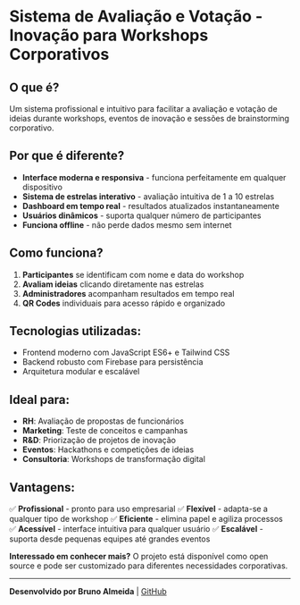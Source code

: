 # Sistema de Avaliação e Votação - Inovação para Workshops Corporativos

## O que é?
Um sistema profissional e intuitivo para facilitar a avaliação e votação de ideias durante workshops, eventos de inovação e sessões de brainstorming corporativo.

## Por que é diferente?
- **Interface moderna e responsiva** - funciona perfeitamente em qualquer dispositivo
- **Sistema de estrelas interativo** - avaliação intuitiva de 1 a 10 estrelas
- **Dashboard em tempo real** - resultados atualizados instantaneamente
- **Usuários dinâmicos** - suporta qualquer número de participantes
- **Funciona offline** - não perde dados mesmo sem internet

## Como funciona?
1. **Participantes** se identificam com nome e data do workshop
2. **Avaliam ideias** clicando diretamente nas estrelas
3. **Administradores** acompanham resultados em tempo real
4. **QR Codes** individuais para acesso rápido e organizado

## Tecnologias utilizadas:
- Frontend moderno com JavaScript ES6+ e Tailwind CSS
- Backend robusto com Firebase para persistência
- Arquitetura modular e escalável

## Ideal para:
- **RH**: Avaliação de propostas de funcionários
- **Marketing**: Teste de conceitos e campanhas
- **R&D**: Priorização de projetos de inovação
- **Eventos**: Hackathons e competições de ideias
- **Consultoria**: Workshops de transformação digital

## Vantagens:
✅ **Profissional** - pronto para uso empresarial
✅ **Flexível** - adapta-se a qualquer tipo de workshop
✅ **Eficiente** - elimina papel e agiliza processos
✅ **Acessível** - interface intuitiva para qualquer usuário
✅ **Escalável** - suporta desde pequenas equipes até grandes eventos

**Interessado em conhecer mais?** O projeto está disponível como open source e pode ser customizado para diferentes necessidades corporativas.

---

**Desenvolvido por Bruno Almeida** | [GitHub](https://github.com/brunoadsba)
